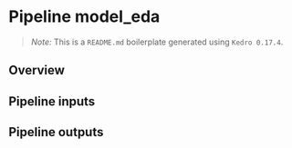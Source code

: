 # Pipeline model_eda

> *Note:* This is a `README.md` boilerplate generated using `Kedro 0.17.4`.

## Overview

<!---
Please describe your modular pipeline here.
-->

## Pipeline inputs

<!---
The list of pipeline inputs.
-->

## Pipeline outputs

<!---
The list of pipeline outputs.
-->
